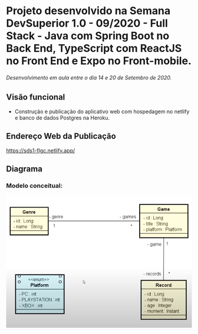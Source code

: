 # Projeto desenvolvido na Semana DevSuperior 1.0 - 09/2020 - Full Stack - Java com Spring Boot no Back End, TypeScript com ReactJS no Front End e Expo no Front-mobile.

###### Desenvolvimento em aula entre o dia 14 e 20 de Setembro de 2020.

## Visão funcional

- Construção e publicação do aplicativo web com hospedagem no netlify e banco de dados Postgres na Heroku.

## Endereço Web da Publicação

https://sds1-flgc.netlify.app/

## Diagrama

### Modelo conceitual:

![myImage](https://github.com/Flgc/sds1/blob/main/diagrama.png)

